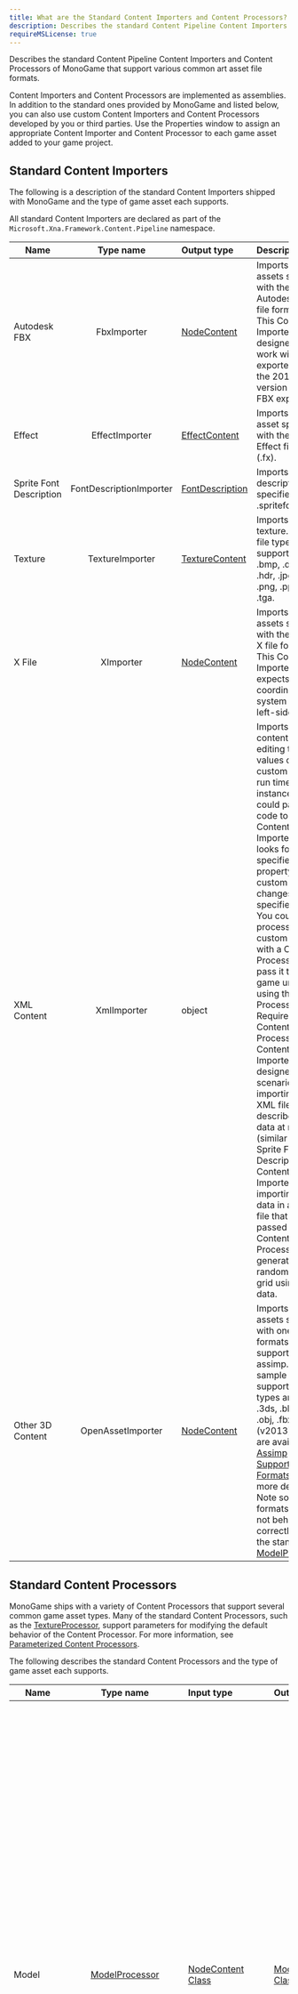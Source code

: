 ```yaml
---
title: What are the Standard Content Importers and Content Processors?
description: Describes the standard Content Pipeline Content Importers and Content Processors of MonoGame that support various common art asset file formats.
requireMSLicense: true
---
```


Describes the standard Content Pipeline Content Importers and Content Processors of MonoGame that support various common art asset file formats.

Content Importers and Content Processors are implemented as assemblies. In addition to the standard ones provided by MonoGame and listed below, you can also use custom Content Importers and Content Processors developed by you or third parties. Use the Properties window to assign an appropriate Content Importer and Content Processor to each game asset added to your game project.

## Standard Content Importers

The following is a description of the standard Content Importers shipped with MonoGame and the type of game asset each supports.

All standard Content Importers are declared as part of the `Microsoft.Xna.Framework.Content.Pipeline` namespace.

| Name | Type name | Output type | Description |
| ------------- |:-------------:| :----- | :---- |
| Autodesk FBX|FbxImporter|[NodeContent](xref:Microsoft.Xna.Framework.Content.Pipeline.Graphics.NodeContent)|Imports game assets specified with the Autodesk FBX file format (.fbx). This Content Importer is designed to work with assets exported with the 2013 version of the FBX exporter. |
| Effect|EffectImporter|[EffectContent](xref:Microsoft.Xna.Framework.Content.Pipeline.Graphics.EffectContent)|Imports a game asset specified with the DirectX Effect file format (.fx). |
| Sprite Font Description|FontDescriptionImporter|[FontDescription](xref:Microsoft.Xna.Framework.Content.Pipeline.Graphics.FontDescription)|Imports a font description specified in a .spritefont file.|
| Texture|TextureImporter|[TextureContent](xref:Microsoft.Xna.Framework.Content.Pipeline.Graphics.TextureContent)|Imports a texture. These file types are supported: .bmp, .dds, .dib, .hdr, .jpg, .pfm, .png, .ppm, and .tga.|
| X File|XImporter|[NodeContent](xref:Microsoft.Xna.Framework.Content.Pipeline.Graphics.NodeContent)|Imports game assets specified with the DirectX X file format (.x). This Content Importer expects the coordinate system to be left-sided.|
| XML Content|XmlImporter|object|Imports XML content used for editing the values of a custom object at run time. For instance, you could pass XML code to this Content Importer that looks for the specified property of a custom type and changes it to the specified value. You could then process the custom object with a Content Processor or pass it to your game untouched using the No Processing Required Content Processor.This Content Importer is designed for scenarios like importing an XML file that describes game data at run time (similar to the Sprite Font Description Content Importer) or importing terrain data in an XML file that then is passed to a Content Processor that generates a random terrain grid using that data.|
| Other 3D Content|OpenAssetImporter|[NodeContent](xref:Microsoft.Xna.Framework.Content.Pipeline.Graphics.NodeContent)|Imports game assets specified with one of the formats supported by assimp. A sample of supported files types are: .dae, .3ds, .blend, .obj, .fbx (v2013). More are available see [Assimp Supported File Formats](https://github.com/assimp/assimp#supported-file-formats) for more details. Note some formats might not behave correctly with the standard [ModelProcessor](xref:Microsoft.Xna.Framework.Content.Pipeline.Processors.ModelProcessor).|

## Standard Content Processors

MonoGame ships with a variety of Content Processors that support several common game asset types. Many of the standard Content Processors, such as the [TextureProcessor](xref:Microsoft.Xna.Framework.Content.Pipeline.Processors.TextureProcessor), support parameters for modifying the default behavior of the Content Processor. For more information, see [Parameterized Content Processors](CP_StdParamProcs.md).

The following describes the standard Content Processors and the type of game asset each supports.

| Name| Type name| Input type| Output type| Description|
| ----------------- |:-------------:| :----- | :---- | :---- |
| Model|[ModelProcessor](xref:Microsoft.Xna.Framework.Content.Pipeline.Processors.ModelProcessor)|[NodeContent Class](xref:Microsoft.Xna.Framework.Content.Pipeline.Graphics.NodeContent)|[ModelContent Class](xref:Microsoft.Xna.Framework.Content.Pipeline.Processors.ModelContent)|A parameterized Content Processor that outputs models as a [ModelContent Class](xref:Microsoft.Xna.Framework.Content.Pipeline.Processors.ModelContent) object.<br>Available parameters:<br>*   Color Key Color–Any valid [Color](xref:Microsoft.Xna.Framework.Color). [Magenta](xref:Microsoft.Xna.Framework.Color) is the default value.<br>*   Color Key Enabled–A Boolean value indicating if color keying is enabled. The default value is **true**.<br>*   Generate Mipmaps–A Boolean value indicating if mipmaps are generated. The default value is **false**.<br>*   Generate Tangent Frames–A Boolean value indicating if tangent frames are generated. The default value is **false**.<br>*   Resize Textures to Power of Two–A Boolean value indicating if a texture is resized to the next largest power of 2. The default value is **false**.<br>*   Scale–Any valid [float](http://msdn.microsoft.com/en-us/library/system.single.aspx) value. The default value is 1.0.<br>*   Swap Winding Order–A Boolean value indicating if the winding order is swapped. This is useful for models that appear to be drawn inside out. The default value is **false**.<br>*   Texture Format–Any valid [SurfaceFormat](xref:Microsoft.Xna.Framework.Graphics.SurfaceFormat) value. Textures are either unchanged, converted to the Color format, or DXT Compressed. For more information, see [TextureProcessorOutputFormat](xref:Microsoft.Xna.Framework.Content.Pipeline.Processors.TextureProcessorOutputFormat).<br>*   X Axis Rotation–Number, in degrees of rotation. The default value is 0.<br>*   Y Axis Rotation–Number, in degrees of rotation. The default value is 0.<br>*   Z Axis Rotation–Number, in degrees of rotation. The default value is 0.|
|No Processing Required|[PassThroughProcessor](xref:Microsoft.Xna.Framework.Content.Pipeline.Processors.PassThroughProcessor)|Object|Object|Performs no processing on the file. Select this Content Processor if your content is already in a game-ready format (for example, an externally prepared DDS file) or a specialized XML format (.xml) designed for use with XNA Game Studio.|
|Sprite Font Description|[FontDescriptionProcessor](xref:Microsoft.Xna.Framework.Content.Pipeline.Processors.FontDescriptionProcessor)|[FontDescription](xref:Microsoft.Xna.Framework.Content.Pipeline.Graphics.FontDescription)|[SpriteFontContent](xref:Microsoft.Xna.Framework.Content.Pipeline.Graphics.SpriteFontContent)|Converts a .spritefont file specifying a font description into a font.|
|Sprite Font Texture|[FontTextureProcessor](xref:Microsoft.Xna.Framework.Content.Pipeline.Processors.FontTextureProcessor)|[TextureContent](xref:Microsoft.Xna.Framework.Content.Pipeline.Graphics.TextureContent)|[SpriteFontContent](xref:Microsoft.Xna.Framework.Content.Pipeline.Graphics.SpriteFontContent)|A parameterized Content Processor that outputs a sprite font texture as a [SpriteFontContent](xref:Microsoft.Xna.Framework.Content.Pipeline.Graphics.SpriteFontContent) object.<br>Available parameters:<br>*   First Character–Any valid character. The space character is the default value.|
| Sprite Font Texture|[FontTextureProcessor](xref:Microsoft.Xna.Framework.Content.Pipeline.Processors.FontTextureProcessor)|[Texture2DContent](xref:Microsoft.Xna.Framework.Content.Pipeline.Graphics.Texture2DContent)|[SpriteFontContent](xref:Microsoft.Xna.Framework.Content.Pipeline.Graphics.SpriteFontContent)|Converts a specially marked 2D bitmap file (.bmp) into a font. Pixels of **Color.Magenta** are converted to **Color.Transparent**.|
| Texture|[TextureProcessor](xref:Microsoft.Xna.Framework.Content.Pipeline.Processors.TextureProcessor)|[TextureContent Class](xref:Microsoft.Xna.Framework.Content.Pipeline.Graphics.TextureContent)|[TextureContent Class](xref:Microsoft.Xna.Framework.Content.Pipeline.Graphics.TextureContent)|A parameterized Content Processor that outputs textures as a [TextureContent Class](xref:Microsoft.Xna.Framework.Content.Pipeline.Graphics.TextureContent) object.<br>Available parameters:<br>*   Color Key Color–Any valid [Color](xref:Microsoft.Xna.Framework.Color). [Magenta](xref:Microsoft.Xna.Framework.Color) is the default value.<br>*   Color Key Enabled–A Boolean value indicating if color keying is enabled. The default value is **true**.<br>*   Generate Mipmaps–A Boolean value indicating if mipmaps are generated. The default value is **false**.<br>*   Resize to Power of Two–A Boolean value indicating if a texture is resized to the next largest power of 2. The default value is **false**.<br>*   Texture Format–Any valid [SurfaceFormat](xref:Microsoft.Xna.Framework.Graphics.SurfaceFormat) value. Textures are either unchanged, converted to the Color format, or DXT Compressed. For more information, see [TextureProcessorOutputFormat](xref:Microsoft.Xna.Framework.Content.Pipeline.Processors.TextureProcessorOutputFormat).|
|Localized Sprite Font Texture|[LocalizedFontProcessor](xref:Microsoft.Xna.Framework.Content.Pipeline.Processors.LocalizedFontProcessor)|[FontDescription](xref:Microsoft.Xna.Framework.Content.Pipeline.Graphics.FontDescription)|[SpriteFontContent](xref:Microsoft.Xna.Framework.Content.Pipeline.Graphics.SpriteFontContent)|Converts a .spritefont file specifying a font description into a font.|

## See Also

- [Adding Content to a Game](../../howto/Content_Pipeline/HowTo_GameContent_Add.md)  
- [What Is Content?](CP_Overview.md)  
- [Adding a Custom Importer](CP_AddCustomProcImp.md)  
